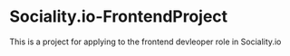 # Sociality.io-FrontendProject
This is a project for applying to the frontend devleoper role in Sociality.io
